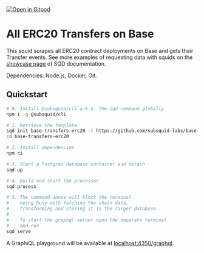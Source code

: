 [![Open in Gitpod](https://gitpod.io/button/open-in-gitpod.svg)](https://gitpod.io/#https://github.com/subsquid-labs/base-transfers-erc20)

# All ERC20 Transfers on Base

This squid scrapes all ERC20 contract deployments on Base and gets their Transfer events. See more examples of requesting data with squids on the [showcase page](https://docs.subsquid.io/evm-indexing/configuration/showcase) of SQD documentation.

Dependencies: Node.js, Docker, Git.

## Quickstart

```bash
# 0. Install @subsquid/cli a.k.a. the sqd command globally
npm i -g @subsquid/cli

# 1. Retrieve the template
sqd init base-transfers-erc20 -t https://github.com/subsquid-labs/base-transfers-erc20
cd base-transfers-erc20

# 2. Install dependencies
npm ci

# 3. Start a Postgres database container and detach
sqd up

# 4. Build and start the processor
sqd process

# 5. The command above will block the terminal
#    being busy with fetching the chain data, 
#    transforming and storing it in the target database.
#
#    To start the graphql server open the separate terminal
#    and run
sqd serve
```
A GraphiQL playground will be available at [localhost:4350/graphql](http://localhost:4350/graphql).
